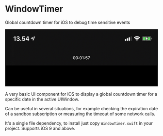 # WindowTimer
Global countdown timer for iOS to debug time sensitive events

![Screenshot](./assets/screenshot.jpg)

A very basic UI component for iOS to display a global countdown timer for a specific date in the active UIWindow.

Can be useful in several situations, for example checking the expiration date of a sandbox subscription or measuring the timeout of some network calls.

It's a single file dependency, to install just copy `WindowTimer.swift` in your project. Supports iOS 9 and above.